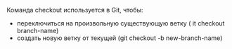 Команда checkout используется в Git, чтобы:
* переключиться на произвольную существующую ветку ( it checkout branch-name)
* создать новую ветку от текущей (git checkout -b new-branch-name)
